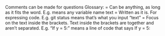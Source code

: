 Comments can be made for questions
Glossary:
<text> = Can be anything, as long as it fits the word. E.g. <variable> means any variable name
text = Written as it is. For expressing code. E.g. git status means that’s what you input
“text” = Focus on the text inside the brackets. Text inside the brackets are together and aren’t separated. E.g. “If y = 5:” means a line of code that says            If y = 5: 

